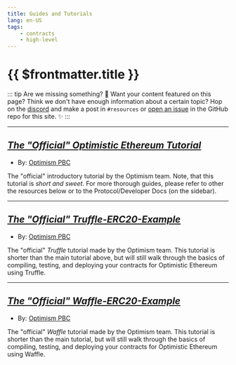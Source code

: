 ```yaml
---
title: Guides and Tutorials
lang: en-US
tags:
    - contracts
    - high-level
---
```


# {{ $frontmatter.title }}

::: tip Are we missing something? 🧐
Want your content featured on this page?
Think we don't have enough information about a certain topic?
Hop on the [discord](https://discord.gg/5TaAXGn2D8) and make a post in `#resources` or [open an issue](https://github.com/ethereum-optimism/community-hub/issues) in the GitHub repo for this site. ✨
:::

---
## [*The "Official" Optimistic Ethereum Tutorial*](https://github.com/ethereum-optimism/optimism-tutorial/blob/main/README.md)

* By: [Optimism PBC](https://optimism.io)

The "official" introductory tutorial by the Optimism team.
Note, that this tutorial is _short and sweet_.
For more thorough guides, please refer to other the resources below or to the Protocol/Developer Docs (on the sidebar).

---
## [*The "Official" Truffle-ERC20-Example*](https://github.com/ethereum-optimism/Truffle-ERC20-Example/blob/main/README.md)

* By: [Optimism PBC](https://optimism.io)

The "official" _Truffle_ tutorial made by the Optimism team.
This tutorial is shorter than the main tutorial above, but will still walk through the basics of compiling, testing, and deploying your contracts for Optimistic Ethereum using Truffle.

---
## [*The "Official" Waffle-ERC20-Example*](https://github.com/ethereum-optimism/Waffle-ERC20-Example/blob/main/README.md)

* By: [Optimism PBC](https://optimism.io)

The "official" _Waffle_ tutorial made by the Optimism team.
This tutorial is shorter than the main tutorial, but will still walk through the basics of compiling, testing, and deploying your contracts for Optimistic Ethereum using Waffle.
